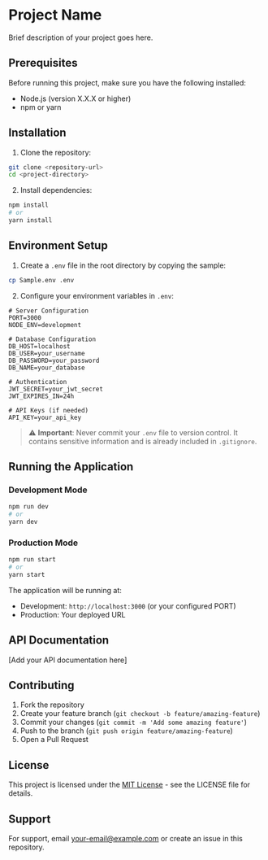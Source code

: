 # Project Name

Brief description of your project goes here.

## Prerequisites

Before running this project, make sure you have the following installed:
- Node.js (version X.X.X or higher)
- npm or yarn

## Installation

1. Clone the repository:
```bash
git clone <repository-url>
cd <project-directory>
```

2. Install dependencies:
```bash
npm install
# or
yarn install
```

## Environment Setup

1. Create a `.env` file in the root directory by copying the sample:
```bash
cp Sample.env .env
```

2. Configure your environment variables in `.env`:
```env
# Server Configuration
PORT=3000
NODE_ENV=development

# Database Configuration
DB_HOST=localhost
DB_USER=your_username
DB_PASSWORD=your_password
DB_NAME=your_database

# Authentication
JWT_SECRET=your_jwt_secret
JWT_EXPIRES_IN=24h

# API Keys (if needed)
API_KEY=your_api_key
```

> ⚠️ **Important**: Never commit your `.env` file to version control. It contains sensitive information and is already included in `.gitignore`.

## Running the Application

### Development Mode
```bash
npm run dev
# or
yarn dev
```

### Production Mode
```bash
npm run start
# or
yarn start
```

The application will be running at:
- Development: `http://localhost:3000` (or your configured PORT)
- Production: Your deployed URL

## API Documentation

[Add your API documentation here]

## Contributing

1. Fork the repository
2. Create your feature branch (`git checkout -b feature/amazing-feature`)
3. Commit your changes (`git commit -m 'Add some amazing feature'`)
4. Push to the branch (`git push origin feature/amazing-feature`)
5. Open a Pull Request

## License

This project is licensed under the [MIT License](LICENSE) - see the LICENSE file for details.

## Support

For support, email [your-email@example.com](mailto:your-email@example.com) or create an issue in this repository.
